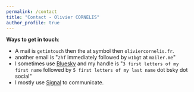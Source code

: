 ```yaml
---
permalink: /contact
title: "Contact - Olivier CORNELIS"
author_profile: true
---
```



**Ways to get in touch**:
- A mail is `getintouch` then the at symbol then `oliviercornelis.fr`.
- another email is "`2hf` immediately followed by `w1bgt` at `mailer.me`"
- I sometimes use [Bluesky](https://en.wikipedia.org/wiki/Bluesky) and my handle is "`3 first letters of my first name` followed by `5 first letters of my last name` dot bsky dot social"
- I mostly use [Signal](https://en.wikipedia.org/wiki/Signal_(software)) to communicate.
